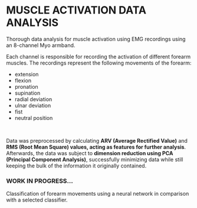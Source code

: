 # MUSCLE ACTIVATION DATA ANALYSIS

Thorough data analysis for muscle activation using EMG recordings using an 8-channel Myo armband.
</br>

Each channel is responsible for recording the activation of different forearm muscles.
The recordings represent the following movements of the forearm:
- extension
- flexion
- pronation
- supination
- radial deviation
- ulnar deviation
- fist
- neutral position
</br>

Data was preprocessed by calculating **ARV (Average Rectified Value)** and **RMS (Root Mean Square) values, acting as features for further analysis**.
Afterwards, the data was subject to **dimension reduction using PCA (Principal Component Analysis)**, successfully minimizing data while still keeping the bulk of the information it originally contained.

### WORK IN PROGRESS...

Classification of forearm movements using a neural network in comparison with a selected classifier.
